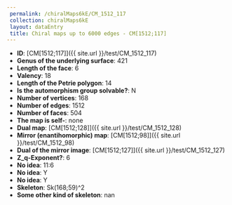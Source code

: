 ```yaml
--- 
 permalink: /chiralMaps6kE/CM_1512_117 
 collection: chiralMaps6kE
 layout: dataEntry
 title: Chiral maps up to 6000 edges - CM[1512;117]
---
```


- **ID**: [CM[1512;117]]({{ site.url }}/test/CM_1512_117)
- **Genus of the underlying surface**: 421
- **Length of the face**: 6
- **Valency**: 18
- **Length of the Petrie polygon**: 14
- **Is the automorphism group solvable?**: N
- **Number of vertices**: 168
- **Number of edges**: 1512
- **Number of faces**: 504
- **The map is self-**: none
- **Dual map**: [CM[1512;128]]({{ site.url }}/test/CM_1512_128)
- **Mirror (enantihomorphic) map**: [CM[1512;98]]({{ site.url }}/test/CM_1512_98)
- **Dual of the mirror image**: [CM[1512;127]]({{ site.url }}/test/CM_1512_127)
- **Z_q-Exponent?**: 6
- **No idea**:  11:6
- **No idea**: Y
- **No idea**: Y
- **Skeleton**: Sk(168;59)^2
- **Some other kind of skeleton**: nan

